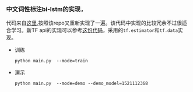 ### 中文词性标注bi-lstm的实现，

代码来自[这里](<https://github.com/Determined22/zh-NER-TF>),按照该repo又重新实现了一遍。该代码中实现的比较冗余不过很适合学习。新TF api的实现可以参考[这份代码](https://github.com/guillaumegenthial/tf_ner)，采用的`tf.estimator`和`tf.data`实现。

- 训练

  `python main.py  --mode=train`

- 演示

  `python main.py  --mode=demo --demo_model=1521112368`


